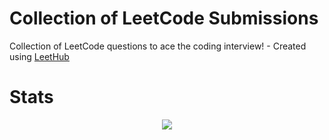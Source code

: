 # Collection of LeetCode Submissions
Collection of LeetCode questions to ace the coding interview! - Created using [LeetHub](https://github.com/QasimWani/LeetHub)

# Stats
<p align="center">
<img src="https://leetcard.jacoblin.cool/mbar0075?theme=nord&font=ABeeZee&ext=heatmap">

 <!-- 
![Leetcode Stats](https://leetcard.jacoblin.cool/mbar0075?theme=nord&font=ABeeZee&ext=heatmap)
  -->
</p>
